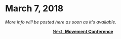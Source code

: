 # March 7, 2018

*More info will be posted here as soon as it's available.*

<!--
### Small Group Guide
[ **Title Goes Here** ]( guide.pdf )
-->

<div align="center"><a class="btn btn-default" href="movement" role="button">Next: <b>Movement Conference</b> <i class="fa fa-arrow-right"></i></a></div>
